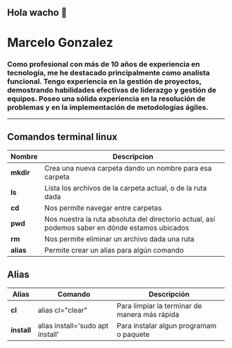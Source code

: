 ## Hola wacho 👋

# Marcelo Gonzalez
### Como profesional con más de **10 años** de experiencia en tecnología, me he destacado principalmente como analista funcional. Tengo experiencia en la **gestión de proyectos**, demostrando habilidades efectivas de **liderazgo** y **gestión de equipos**. Poseo una sólida experiencia en la **resolución de problemas** y en la implementación de **metodologías ágile**s.
-----------------------------------------------------------------------------------------------------------------------
## Comandos terminal linux
| Nombre | Descripcion |
| ------ | ------ |
| **mkdir** | Crea una nueva carpeta dando un nombre para esa carpeta |
| **ls** | Lista los archivos de la carpeta actual, o de la ruta dada |
| **cd** | Nos permite navegar entre carpetas |
| **pwd**  | Nos nuestra la ruta absoluta del directorio actual, así podemos saber en dónde estamos ubicados |
| **rm** | Nos permite eliminar un archivo dada una ruta |
|**alias**| Permite crear un alias para algún comando


## Alias
| Alias | Comando | Descripción |
| ------ | ------ | ----- |
| **cl** | alias cl="clear" | Para limpiar la terminar de manera más rápida |
| **install** | alias install='sudo apt install' | Para instalar algun programam o paquete |
